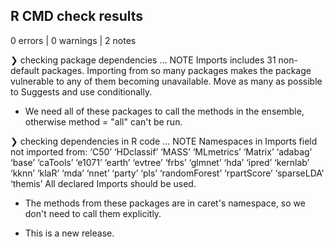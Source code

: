 ## R CMD check results

0 errors | 0 warnings | 2 notes

❯ checking package dependencies ... NOTE
  Imports includes 31 non-default packages.
  Importing from so many packages makes the package vulnerable to any of
  them becoming unavailable.  Move as many as possible to Suggests and
  use conditionally.

* We need all of these packages to call the methods in the ensemble, otherwise method = "all" can't be run.

❯ checking dependencies in R code ... NOTE
  Namespaces in Imports field not imported from:
    ‘C50’ ‘HDclassif’ ‘MASS’ ‘MLmetrics’ ‘Matrix’ ‘adabag’ ‘base’
    ‘caTools’ ‘e1071’ ‘earth’ ‘evtree’ ‘frbs’ ‘glmnet’ ‘hda’ ‘ipred’
    ‘kernlab’ ‘kknn’ ‘klaR’ ‘mda’ ‘nnet’ ‘party’ ‘pls’ ‘randomForest’
    ‘rpartScore’ ‘sparseLDA’ ‘themis’
    All declared Imports should be used.
    
* The methods from these packages are in caret's namespace, so we don't need to call them explicitly.

* This is a new release.
